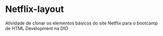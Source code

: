 # Netflix-layout
Atividade de clonar os elementos básicos do site Netflix para o bootcamp de HTML Development na DIO
